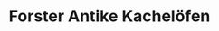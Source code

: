 ---
title: "Forster Antike Kachelöfen"
url: /wien/forster-antike-kacheloefen/
shop: Antiquitäten
---